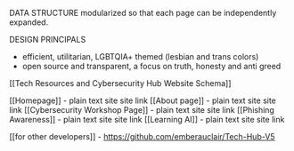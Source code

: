 

DATA STRUCTURE
modularized so that each page can be independently expanded. 

DESIGN PRINCIPALS
- efficient, utilitarian, LGBTQIA+ themed (lesbian and trans colors) 
- open source and transparent, a focus on truth, honesty and anti greed

[[Tech Resources and Cybersecurity Hub Website Schema]] 

[[Homepage]] - plain text site
site link
[[About page]] - plain text site
site link
[[Cybersecurity Workshop Page]] - plain text site
site link
[[Phishing Awareness]] - plain text site
site link
[[Learning AI]] - plain text site
site link

[[for other developers]] - 
https://github.com/emberauclair/Tech-Hub-V5

